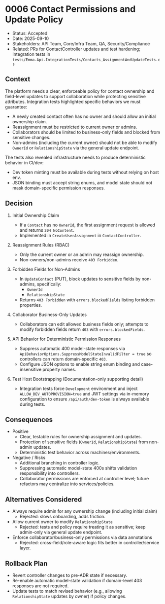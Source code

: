# 0006 Contact Permissions and Update Policy

- Status: Accepted
- Date: 2025-09-10
- Stakeholders: API Team, Core/Infra Team, QA, Security/Compliance
- Related: PRs for ContactController updates and test hardening; Integration tests in `tests/Emma.Api.IntegrationTests/Contacts_AssignmentAndUpdateTests.cs`

## Context
The platform needs a clear, enforceable policy for contact ownership and field-level updates to support collaboration while protecting sensitive attributes. Integration tests highlighted specific behaviors we must guarantee:

- A newly created contact often has no owner and should allow an initial ownership claim.
- Reassignment must be restricted to current owner or admins.
- Collaborators should be limited to business-only fields and blocked from sensitive changes.
- Non-admins (including the current owner) should not be able to modify `OwnerId` or `RelationshipState` via the general update endpoint.

The tests also revealed infrastructure needs to produce deterministic behavior in CI/dev:
- Dev token minting must be available during tests without relying on host env.
- JSON binding must accept string enums, and model state should not mask domain-specific permission responses.

## Decision
1. Initial Ownership Claim
   - If a `Contact` has no `OwnerId`, the first assignment request is allowed and returns `204 NoContent`.
   - Implemented in `CreateUserAssignment` in `ContactController`.

2. Reassignment Rules (RBAC)
   - Only the current owner or an admin may reassign ownership.
   - Non-owners/non-admins receive `403 Forbidden`.

3. Forbidden Fields for Non-Admins
   - In `UpdateContact` (PUT), block updates to sensitive fields by non-admins, specifically:
     - `OwnerId`
     - `RelationshipState`
   - Returns `403 Forbidden` with `errors.blockedFields` listing forbidden properties.

4. Collaborator Business-Only Updates
   - Collaborators can edit allowed business fields only; attempts to modify forbidden fields return `403` with `errors.blockedFields`.

5. API Behavior for Deterministic Permission Responses
   - Suppress automatic 400 model-state responses via `ApiBehaviorOptions.SuppressModelStateInvalidFilter = true` so controllers can return domain-specific `403`.
   - Configure JSON options to enable string enum binding and case-insensitive property names.

6. Test Host Bootstrapping (Documentation-only supporting detail)
   - Integration tests force `Development` environment and inject `ALLOW_DEV_AUTOPROVISION=true` and JWT settings via in-memory configuration to ensure `/api/auth/dev-token` is always available during tests.

## Consequences
- Positive
  - Clear, testable rules for ownership assignment and updates.
  - Protection of sensitive fields (`OwnerId`, `RelationshipState`) from non-admin updates.
  - Deterministic test behavior across machines/environments.
- Negative / Risks
  - Additional branching in controller logic.
  - Suppressing automatic model-state 400s shifts validation responsibility into controllers.
  - Collaborator permissions are enforced at controller level; future refactors may centralize into services/policies.

## Alternatives Considered
- Always require admin for any ownership change (including initial claim)
  - Rejected: slows onboarding, adds friction.
- Allow current owner to modify `RelationshipState`
  - Rejected: tests and policy require treating it as sensitive; keep admin-only via general update endpoint.
- Enforce collaborator/business-only permissions via data annotations
  - Rejected: cross-field/role-aware logic fits better in controller/service layer.

## Rollback Plan
- Revert controller changes to pre-ADR state if necessary.
- Re-enable automatic model-state validation if domain-level 403 responses are not required.
- Update tests to match revised behavior (e.g., allowing `RelationshipState` updates by owner) if policy changes.
